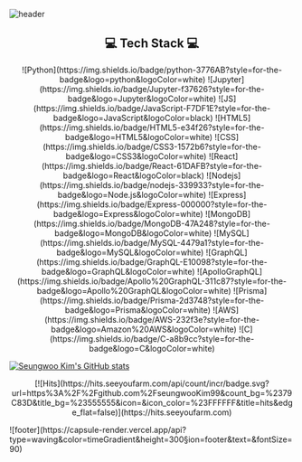 ![header](https://capsule-render.vercel.app/api?type=waving&color=timeGradient&height=300&section=header&text=Seungwoo%20Kim&fontSize=90)


<h2 align='center'>💻 Tech Stack 💻 </h2>

<p align='center'>
  ![Python](https://img.shields.io/badge/python-3776AB?style=for-the-badge&logo=python&logoColor=white)
  ![Jupyter](https://img.shields.io/badge/Jupyter-f37626?style=for-the-badge&logo=Jupyter&logoColor=white)
  ![JS](https://img.shields.io/badge/JavaScript-F7DF1E?style=for-the-badge&logo=JavaScript&logoColor=black)
  ![HTML5](https://img.shields.io/badge/HTML5-e34f26?style=for-the-badge&logo=HTML5&logoColor=white)
  ![CSS](https://img.shields.io/badge/CSS3-1572b6?style=for-the-badge&logo=CSS3&logoColor=white)
  ![React](https://img.shields.io/badge/React-61DAFB?style=for-the-badge&logo=React&logoColor=black)
  ![Nodejs](https://img.shields.io/badge/nodejs-339933?style=for-the-badge&logo=Node.js&logoColor=white)
  ![Express](https://img.shields.io/badge/Express-000000?style=for-the-badge&logo=Express&logoColor=white)
  ![MongoDB](https://img.shields.io/badge/MongoDB-47A248?style=for-the-badge&logo=MongoDB&logoColor=white)
  ![MySQL](https://img.shields.io/badge/MySQL-4479a1?style=for-the-badge&logo=MySQL&logoColor=white)
  ![GraphQL](https://img.shields.io/badge/GraphQL-E10098?style=for-the-badge&logo=GraphQL&logoColor=white)
  ![ApolloGraphQL](https://img.shields.io/badge/Apollo%20GraphQL-311c87?style=for-the-badge&logo=Apollo%20GraphQL&logoColor=white)
  ![Prisma](https://img.shields.io/badge/Prisma-2d3748?style=for-the-badge&logo=Prisma&logoColor=white)
  ![AWS](https://img.shields.io/badge/AWS-232f3e?style=for-the-badge&logo=Amazon%20AWS&logoColor=white)
  ![C](https://img.shields.io/badge/C-a8b9cc?style=for-the-badge&logo=C&logoColor=white)
</p>

[![Seungwoo Kim's GitHub stats](https://github-readme-stats.vercel.app/api?username=seungwooKim99)](https://github.com/anuraghazra/github-readme-stats)

<p align='center'>
  [![Hits](https://hits.seeyoufarm.com/api/count/incr/badge.svg?url=https%3A%2F%2Fgithub.com%2FseungwooKim99&count_bg=%2379C83D&title_bg=%23555555&icon=&icon_color=%23FFFFFF&title=hits&edge_flat=false)](https://hits.seeyoufarm.com)
</p>
![footer](https://capsule-render.vercel.app/api?type=waving&color=timeGradient&height=300&section=footer&text=&fontSize=90)
